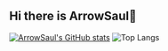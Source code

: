 ## Hi there is ArrowSaul👋
[![ArrowSaul's GitHub stats](https://github-readme-stats.vercel.app/api?username=ArrowSaul&show_icons=true&theme=radical)](https://github.com/ArrowSaul/github-readme-stats)
![Top Langs](https://github-readme-stats.vercel.app/api/top-langs/?username=ArrowSaul&hide_progress=true)
<!--
**ArrowSaul/ArrowSaul** is a ✨ _special_ ✨ repository because its `README.md` (this file) appears on your GitHub profile.
Here are some ideas to get you started:
[![Anurag's GitHub stats](https://github-readme-stats.vercel.app/api?username=ArrowSaul)](https://github.com/ArrowSaul/github-readme-stats)
- 🔭 I’m currently working on ...
- 🌱 I’m currently learning ...
- 👯 I’m looking to collaborate on ...
- 🤔 I’m looking for help with ...
- 💬 Ask me about ...
- 📫 How to reach me: ...
- 😄 Pronouns: ...
- ⚡ Fun fact: ...
-->
